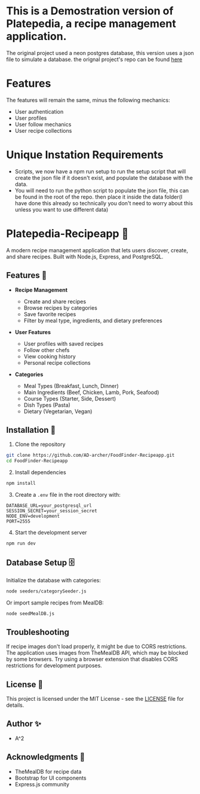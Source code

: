 # This is a Demostration version of Platepedia, a recipe management application.
The original project used a neon postgres database, this version uses a json file to simulate a database. the orignal project's repo can be found [here](https://github.com/AD-Archer/PlatePedia-recipeapp/tree/Retired)

# Features
The features will remain the same, minus the following mechanics:
- User authentication
- User profiles
- User follow mechanics
- User recipe collections

# Unique Instation Requirements
- Scripts, we now have a npm run setup to run the setup script that will create the json file if it doesn't exist, and populate the database with the data.
- You will need to run the python script to populate the json file, this can be found in the root of the repo. then place it inside the data folder(I have done this already so technically you don't need to worry about this unless you want to use different data)


# Platepedia-Recipeapp 🍳

A modern recipe management application that lets users discover, create, and share recipes. Built with Node.js, Express, and PostgreSQL.

## Features 🌟

- **Recipe Management**
  - Create and share recipes
  - Browse recipes by categories
  - Save favorite recipes
  - Filter by meal type, ingredients, and dietary preferences

- **User Features**
  - User profiles with saved recipes
  - Follow other chefs
  - View cooking history
  - Personal recipe collections

- **Categories**
  - Meal Types (Breakfast, Lunch, Dinner)
  - Main Ingredients (Beef, Chicken, Lamb, Pork, Seafood)
  - Course Types (Starter, Side, Dessert)
  - Dish Types (Pasta)
  - Dietary (Vegetarian, Vegan)

## Installation 🚀

1. Clone the repository
```bash
git clone https://github.com/AD-archer/FoodFinder-Recipeapp.git
cd FoodFinder-Recipeapp
```

2. Install dependencies
```bash
npm install
```

3. Create a `.env` file in the root directory with:
```plaintext
DATABASE_URL=your_postgresql_url
SESSION_SECRET=your_session_secret
NODE_ENV=development
PORT=2555
```

4. Start the development server
```bash
npm run dev
```

## Database Setup 🗄️

Initialize the database with categories:
```bash
node seeders/categorySeeder.js
```

Or import sample recipes from MealDB:
```bash
node seedMealDB.js
```

## Troubleshooting

If recipe images don't load properly, it might be due to CORS restrictions. The application uses images from TheMealDB API, which may be blocked by some browsers. Try using a browser extension that disables CORS restrictions for development purposes.

## License 📝

This project is licensed under the MIT License - see the [LICENSE](LICENSE) file for details.

## Author ✨

- A^2

## Acknowledgments 🙏

- TheMealDB for recipe data
- Bootstrap for UI components
- Express.js community

